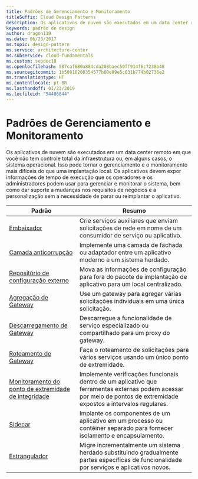 ```yaml
---
title: Padrões de Gerenciamento e Monitoramento
titleSuffix: Cloud Design Patterns
description: Os aplicativos de nuvem são executados em um data center remoto em que você não tem controle total da infraestrutura ou, em alguns casos, o sistema operacional. Isso pode tornar o gerenciamento e o monitoramento mais difíceis do que uma implantação local. Os aplicativos devem expor informações de tempo de execução que os operadores e os administradores podem usar para gerenciar e monitorar o sistema, bem como dar suporte a mudanças nos requisitos de negócios e a personalização sem a necessidade de parar ou reimplantar o aplicativo.
keywords: padrão de design
author: dragon119
ms.date: 06/23/2017
ms.topic: design-pattern
ms.service: architecture-center
ms.subservice: cloud-fundamentals
ms.custom: seodec18
ms.openlocfilehash: 587caf680a884cda208baec50ff914f6c7238b48
ms.sourcegitcommit: 1b50810208354577b00e89e5c031b774b02736e2
ms.translationtype: HT
ms.contentlocale: pt-BR
ms.lasthandoff: 01/23/2019
ms.locfileid: "54486844"
---
```

# <a name="management-and-monitoring-patterns"></a>Padrões de Gerenciamento e Monitoramento

Os aplicativos de nuvem são executados em um data center remoto em que você não tem controle total da infraestrutura ou, em alguns casos, o sistema operacional. Isso pode tornar o gerenciamento e o monitoramento mais difíceis do que uma implantação local. Os aplicativos devem expor informações de tempo de execução que os operadores e os administradores podem usar para gerenciar e monitorar o sistema, bem como dar suporte a mudanças nos requisitos de negócios e a personalização sem a necessidade de parar ou reimplantar o aplicativo.

|                              Padrão                               |                                                              Resumo                                                              |
|--------------------------------------------------------------------|-----------------------------------------------------------------------------------------------------------------------------------|
|                   [Embaixador](../ambassador.md)                   |                 Crie serviços auxiliares que enviam solicitações de rede em nome de um consumidor de serviço ou aplicativo.                 |
|        [Camada anticorrupção](../anti-corruption-layer.md)        |                       Implemente uma camada de fachada ou adaptador entre um aplicativo moderno e um sistema herdado.                       |
| [Repositório de configuração externo](../external-configuration-store.md) |                Mova as informações de configuração para fora do pacote de implantação de aplicativo para um local centralizado.                |
|          [Agregação de Gateway](../gateway-aggregation.md)          |                          Use um gateway para agregar várias solicitações individuais em uma única solicitação.                           |
|           [Descarregamento de Gateway](../gateway-offloading.md)           |                              Descarregue a funcionalidade de serviço especializado ou compartilhado para um proxy do gateway.                              |
|              [Roteamento de Gateway](../gateway-routing.md)              |                                   Faça o roteamento de solicitações para vários serviços usando um único ponto de extremidade.                                    |
|   [Monitoramento do ponto de extremidade de integridade](../health-endpoint-monitoring.md)   |   Implemente verificações funcionais dentro de um aplicativo que ferramentas externas podem acessar por meio de pontos de extremidade expostos a intervalos regulares.    |
|                      [Sidecar](../sidecar.md)                      |         Implante os componentes de um aplicativo em um processo ou contêiner separado para fornecer isolamento e encapsulamento.          |
|                    [Estrangulador](../strangler.md)                    | Migre incrementalmente um sistema herdado substituindo gradualmente partes específicas de funcionalidade por serviços e aplicativos novos. |
